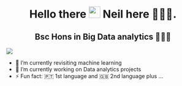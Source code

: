 <h1 align="center"> Hello there  <img src="https://raw.githubusercontent.com/nakulbhati/nakulbhati/master/contain/Hi.gif" width="30px"> Neil here 👨🏾‍💻.
</h1>

<h2 align="center">Bsc Hons in Big Data analytics 👨🏽‍🎓</h2>

![](https://komarev.com/ghpvc/?username=neilfabiao_final&color=lightgrey)

- 🌱 I’m currently revisiting machine learning
- 🔭 I’m currently working on Data analytics projects
- ⚡ Fun fact: 🇵🇹 1st language and 🇬🇧 2nd language plus ...
<!--
**NeilFabiao/neilfabiao** is a ✨ _special_ ✨ repository because its `README.md` (this file) appears on your GitHub profile.

Here are some ideas to get you started:

- 🔭 I’m currently working on ...
- 🌱 I’m currently learning ...
- 👯 I’m looking to collaborate on ...
- 🤔 I’m looking for help with ...
- 💬 Ask me about ...
- 📫 How to reach me: ...
- 😄 Pronouns: ...
- ⚡ Fun fact: ...
-->
